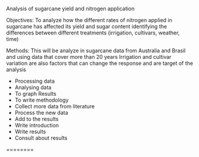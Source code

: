 Analysis of sugarcane yield and nitrogen application

Objectives: 
To analyze how the different rates of nitrogen applied in sugarcane has affected its yield and sugar content identifying the differences between different treatments (irrigation, cultivars, weather, time)

Methods:
This will be analyze in sugarcane data from Australia and Brasil and using data that cover more than 20 years 
Irrigation and cultivar variation are also factors that can change the response and are target of the analysis 

* Processing data
* Analysing data
* To graph Results
* To write methodology
* Collect more data from literature
* Process the new data
* Add to the results
* Write introduction 
* Write results
* Consult about results

========
